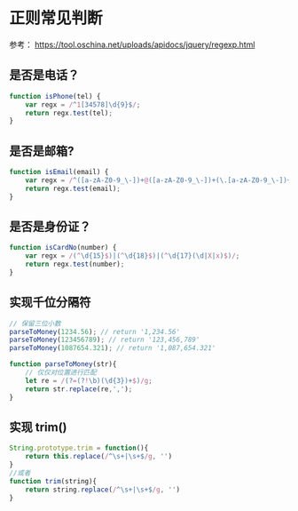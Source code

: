 # 正则常见判断

参考：
https://tool.oschina.net/uploads/apidocs/jquery/regexp.html


## 是否是电话？

```js
function isPhone(tel) {
    var regx = /^1[34578]\d{9}$/;
    return regx.test(tel);
}
```

## 是否是邮箱?

```js
function isEmail(email) {
    var regx = /^([a-zA-Z0-9_\-])+@([a-zA-Z0-9_\-])+(\.[a-zA-Z0-9_\-])+$/;
    return regx.test(email);
}
```
## 是否是身份证？
```js
function isCardNo(number) {
    var regx = /(^\d{15}$)|(^\d{18}$)|(^\d{17}(\d|X|x)$)/;
    return regx.test(number);
}
```

## 实现千位分隔符
```js
// 保留三位小数
parseToMoney(1234.56); // return '1,234.56'
parseToMoney(123456789); // return '123,456,789'
parseToMoney(1087654.321); // return '1,087,654.321'
```

```js
function parseToMoney(str){
    // 仅仅对位置进行匹配
    let re = /(?=(?!\b)(\d{3})+$)/g; 
    return str.replace(re,','); 
}
```

## 实现 trim()
```js
String.prototype.trim = function(){
    return this.replace(/^\s+|\s+$/g, '')
}
//或者 
function trim(string){
    return string.replace(/^\s+|\s+$/g, '')
}
```
